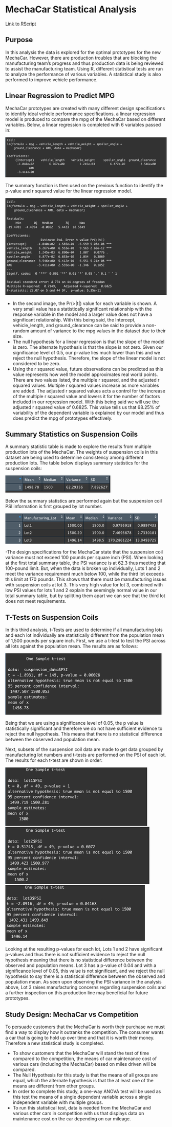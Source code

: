 # MechaCar Statistical Analysis

[Link to RScript](https://github.com/c-geisel/MechaCar_Statistical_Analysis/blob/main/MechaCarChallenge.RScript.R)


## Purpose
In this analysis the data is explored for the optimal prototypes for the new MechaCar. However, there are production troubles that are blocking the manufacturing team’s progress and thus production data is being reviewed to assist the manufacturing team. Using R, different statistical tests are run to analyze the performance of various variables. A statistical study is also performed to improve vehicle performance.

## Linear Regression to Predict MPG
MechaCar prototypes are created with many different design specifications to identify ideal vehicle performance specifications. a linear regression model is produced to compare the mpg of the MechaCar based on different variables. Below, a linear regression is completed with 6 variables passed in: 

![lm_function.png](Images/lm_function.png)

The summary function is then used on the previous function to identify the p-value and r squared value for the linear regression model. 

![summary_function.png](Images/summary_function.png)

- In the second image, the Pr(>|t|) value for each variable is shown. A very small value has a statistically significant relationship with the response variable in the model and a larger value does not have a significant relationship. With this being said, the Intercept, vehicle_length, and ground_clearance can be said to provide a non-random amount of variance to the mpg values in the dataset due to their size.  
- The null hypothesis for a linear regression is that the slope of the model is zero. The alternate hypothesis is that the slope is not zero. Given our significance level of 0.5, our p-value lies much lower than this and we reject the null hypothesis. Therefore, the slope of the linear model is not considered to be zero. 
- Using the r squared value, future observations can be predicted as this value represents how well the model approximates real world points. There are two values listed, the multiple r squared, and the adjusted r squared values. Multiple r squared values increase as more variables are added. The adjusted r squared values acts a control for the increase of the multiple r squared value and lowers it for the number of factors included in our regression model. With this being said we will use the adjusted r squared value of 0.6825. This value tells us that 68.25% of variability of the dependent variable is explained by our model and thus does predict the mpg of prototypes effectively. 

## Summary Statistics on Suspension Coils
A summary statistic table is made to explore the results from multiple production lots of the MechaCar. The weights of suspension coils in this dataset are being used to determine consistency among different production lots. The table below displays summary statistics for the suspension coils:

![total_summary.png](Images/total_summary.png)

Below the summary statistics are performed again but the suspension coil PSI information is first grouped by lot number. 

![lot_summary.png](Images/lot_summary.png)

-The design specifications for the MechaCar state that the suspension coil variance must not exceed 100 pounds per square inch (PSI). When looking at the first total summary table, the PSI variance is at 62.3 thus meeting that 100-pound limit. But, when the data is broken up individually, Lots 1 and 2 meet the variance requirement much below 100, while the third lot exceeds this limit at 170 pounds. This shows that there must be manufacturing issues with suspension coils at lot 3. This very high value for lot 3, combined with low PSI values for lots 1 and 2 explain the seemingly normal value in our total summary table, but by splitting them apart we can see that the third lot does not meet requirements. 

## T-Tests on Suspension Coils
In this third analysis, t-Tests are used to determine if all manufacturing lots and each lot individually are statistically different from the population mean of 1,500 pounds per square inch. First, we use a t-test to test the PSI across all lots against the population mean. The results are as follows: 

![ttest_all.png](Images/ttest_all.png)

Being that we are using a significance level of 0.05, the p value is statistically significant and therefore we do not have sufficient evidence to reject the null hypothesis. This means that there is no statistical difference between the observed and population mean. 

Next, subsets of the suspension coil data are made to get data grouped by manufacturing lot numbers and t-tests are performed on the PSI of each lot. The results for each t-test are shown in order:

![ttest_lot1.png](Images/ttest_lot1.png) ![ttest_lot2.png](Images/ttest_lot2.png) ![ttest_lot3.png](Images/ttest_lot3.png)

Looking at the resulting p-values for each lot, Lots 1 and 2 have significant p-values and thus there is not sufficient evidence to reject the null hypothesis meaning that there is no statistical difference between the observed and population means. Lot 3 has a p-value of 0.04 and with a significance level of 0.05, this value is not significant, and we reject the null hypothesis to say there is a statistical difference between the observed and population mean. As seen upon observing the PSI variance in the analysis above, Lot 3 raises manufacturing concerns regarding suspension coils and a further inspection on this production line may beneficial for future prototypes. 

## Study Design: MechaCar vs Competition
To persuade customers that the MechaCar is worth their purchase we must find a way to display how it outranks the competition. The consumer wants a car that is going to hold up over time and that it is worth their money. Therefore a new statistical study is completed.
- To show customers that the MechaCar will stand the test of time compared to the competition, the means of car maintenance cost of various cars (including the MechaCar) based on miles driven will be compared. 
- The Null Hypothesis for this study is that the means of all groups are equal, which the alternate hypothesis is that the at least one of the means are different from other groups. 
- In order to complete this study, a one-way ANOVA test will be used as this test the means of a single dependent variable across a single independent variable with multiple groups. 
- To run this statistical test, data is needed from the MechaCar and various other cars in competition with us that displays data on maintenance cost on the car depending on car mileage.

